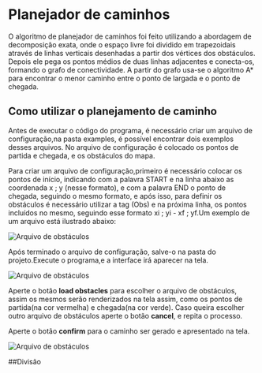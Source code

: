 # Planejador de caminhos 

O algoritmo de planejador de caminhos foi feito utilizando a abordagem de decomposição exata, onde o espaço livre foi dividido em trapezoidais através de linhas 
verticais desenhadas a partir dos vértices dos obstáculos. Depois ele pega os pontos médios de duas linhas adjacentes e conecta-os, formando  o grafo de conectividade. 
A partir do grafo usa-se o algoritmo A* para encontrar o menor caminho entre o ponto de largada e o ponto de chegada. 

## Como utilizar o planejamento de caminho 
Antes de executar o código do programa, é necessário criar um arquivo de configuração,na pasta examples, é possível encontrar dois exemplos desses arquivos. 
No arquivo de configuração é colocado os pontos de partida e chegada, e os obstáculos do mapa. 

Para criar um arquivo de configuração,primeiro é necessário colocar os pontos de início, indicando com a palavra START e na linha abaixo as coordenada x ; y 
(nesse formato), e com a palavra END o ponto de chegada, seguindo o mesmo formato, e após isso, para definir os obstáculos é necessário utilizar a tag (Obs) 
e na próxima linha, os pontos incluídos no mesmo, seguindo esse formato xi ; yi - xf ; yf.Um exemplo de um arquivo está ilustrado abaixo: 

![Arquivo de obstáculos](./images/arquivo) 

Após terminado o arquivo de configuração, salve-o na pasta do projeto.Execute o programa,e a interface irá aparecer na tela.

![Arquivo de obstáculos](./images/tela_inicial) 

Aperte o botão **load obstacles** para escolher o arquivo de obstáculos, assim os mesmos serão renderizados na tela assim, como os pontos de partida(na cor vermelha) 
e chegada(na cor verde). Caso queira escolher outro arquivo de obstáculos aperte o botão **cancel**, e repita o processo. 

Aperte o botão **confirm** para o caminho ser gerado e apresentado na tela.

![Arquivo de obstáculos](./images/menorCaminho) 

##Divisão